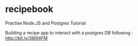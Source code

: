 # recipebook
Practise Node.JS and Postgres Tutorial

Building a recipe app to interact with a postgres DB following : http://bit.ly/36l94FM
